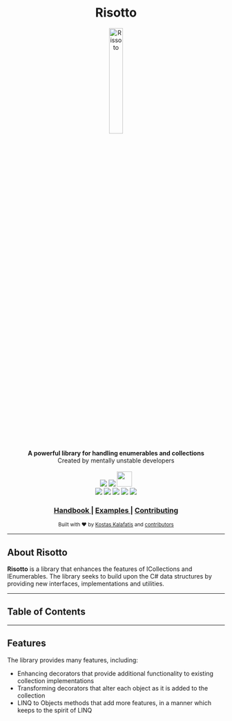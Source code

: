 <h1 align="center">Risotto</h1>

<div align="center">
    <img src="https://images.emojiterra.com/google/android-11/512px/1f35a.png" alt="Rissoto" style="max-width:100%; width:25%"/>
</div>
<div align="center">
    <strong>A powerful library for handling enumerables and collections</strong>
</div>
<div align="center">
    Created by mentally unstable developers 
</div>

</br>

<div align="center">
    <img src="https://forthebadge.com/images/badges/made-with-c-sharp.svg"/> 
    <img src="https://forthebadge.com/images/badges/built-with-grammas-recipe.svg"/> 
    <img src="https://forthebadge.com/images/badges/works-on-my-machine.svg" style="max-width: 100%;height: 35px;"/>
</div>

<div align="center">
    <!--Build status -->
    <img src="https://img.shields.io/github/workflow/status/Kalkwst/Risotto/CI/develop"/>
    <!-- Maintainability -->
    <img src="https://img.shields.io/codeclimate/maintainability-percentage/Kalkwst/Risotto"/>
    <!-- Code Coverage -->
    <img src="https://img.shields.io/codecov/c/github/Kalkwst/Risotto"/>
    <!-- Contributions -->
    <img src="https://img.shields.io/badge/Contributions-welcome-brightgreen"/>
    <!-- Licence -->
    <img src="https://img.shields.io/github/license/Kalkwst/Risotto"/>
</div>

<div align="center">
    <h3>
        <a href="">
            Handbook
        </a>
        <span> | </span>
        <a href="">
            Examples
        </a>
        <span> | </span>
        <a href="https://github.com/Kalkwst/Risotto/blob/master/CONTRIBUTING.md">
            Contributing
        </a>
   </h3>
</div>

<div align="center">
  <sub>Built with ❤︎ by
  <a href="">Kostas Kalafatis</a> and
  <a href="https://imgflip.com/i/6atc9k">
    contributors
  </a>
</div>

---
    
## About Risotto

**Risotto** is a library that enhances the features of ICollections and IEnumerables. The library seeks to build upon the C# data structures by providing new interfaces, implementations and utilities. 

---

## Table of Contents
    
---
    
## Features

The library provides many features, including:

- Enhancing decorators that provide additional functionality to existing collection implementations
- Transforming decorators that alter each object as it is added to the collection
- LINQ to Objects methods that add more features, in a manner which keeps to the spirit of LINQ
